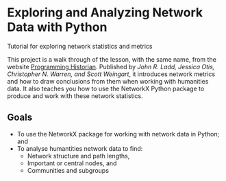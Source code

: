 # Exploring and Analyzing Network Data with Python
Tutorial for exploring network statistics and metrics

This project is a walk through of the lesson, with the same name, from the website [Programming Historian](https://programminghistorian.org/en/lessons/exploring-and-analyzing-network-data-with-python). Published by *John R. Ladd, Jessica Otis, Christopher N. Warren, and Scott Weingart*, it introduces network metrics and how to draw conclusions from them when working with humanities data. It also teaches you how to use the NetworkX Python package to produce and work with these network statistics.

## Goals
- To use the NetworkX package for working with network data in Python; and
- To analyse humantities network data to find:
  - Network structure and path lengths,
  - Important or central nodes, and
  - Communities and subgroups